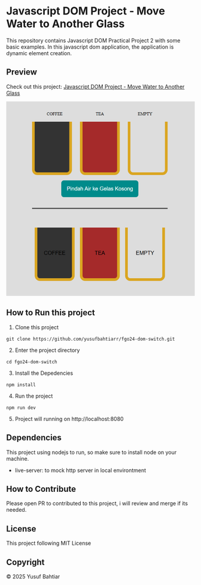# Javascript DOM Project - Move Water to Another Glass
This repository contains Javascript DOM Practical Project 2 with some basic examples. In this javascript dom application, the application is dynamic element creation.

## Preview
Check out this project: [Javascript DOM Project - Move Water to Another Glass](https://yusufbahtiarr.github.io/fgo24-dom-switch/)  

![Preview](src/Screenshot.png)

## How to Run this project

1. Clone this project
```
git clone https://github.com/yusufbahtiarr/fgo24-dom-switch.git
```
2. Enter the project directory
```
cd fgo24-dom-switch
```
3. Install the Depedencies
```
npm install
```
4. Run the project
```
npm run dev
```
5. Project will running on http://localhost:8080

## Dependencies

This project using nodejs to run, so make sure to install node on your machine.
- live-server: to mock http server in local environtment

## How to Contribute

Please open PR to contributed to this project, i will review and merge if its needed.

## License

This project following MIT License

## Copyright
&copy; 2025 Yusuf Bahtiar
